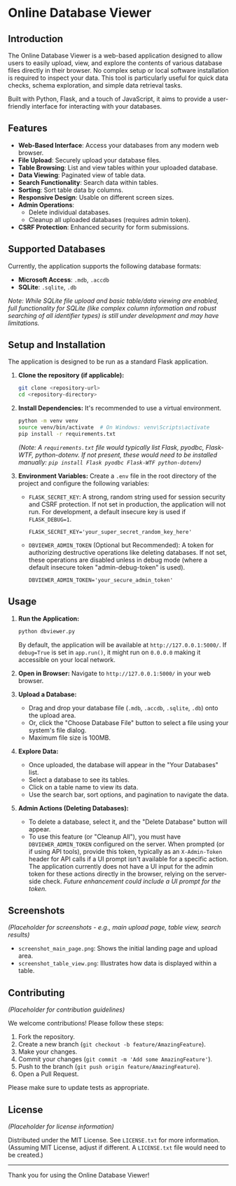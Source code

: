 # Online Database Viewer

## Introduction

The Online Database Viewer is a web-based application designed to allow users to easily upload, view, and explore the contents of various database files directly in their browser. No complex setup or local software installation is required to inspect your data. This tool is particularly useful for quick data checks, schema exploration, and simple data retrieval tasks.

Built with Python, Flask, and a touch of JavaScript, it aims to provide a user-friendly interface for interacting with your databases.

## Features

*   **Web-Based Interface**: Access your databases from any modern web browser.
*   **File Upload**: Securely upload your database files.
*   **Table Browsing**: List and view tables within your uploaded database.
*   **Data Viewing**: Paginated view of table data.
*   **Search Functionality**: Search data within tables.
*   **Sorting**: Sort table data by columns.
*   **Responsive Design**: Usable on different screen sizes.
*   **Admin Operations**:
    *   Delete individual databases.
    *   Cleanup all uploaded databases (requires admin token).
*   **CSRF Protection**: Enhanced security for form submissions.

## Supported Databases

Currently, the application supports the following database formats:

*   **Microsoft Access**: `.mdb`, `.accdb`
*   **SQLite**: `.sqlite`, `.db`

*Note: While SQLite file upload and basic table/data viewing are enabled, full functionality for SQLite (like complex column information and robust searching of all identifier types) is still under development and may have limitations.*

## Setup and Installation

The application is designed to be run as a standard Flask application.

1.  **Clone the repository (if applicable):**
    ```bash
    git clone <repository-url>
    cd <repository-directory>
    ```

2.  **Install Dependencies:**
    It's recommended to use a virtual environment.
    ```bash
    python -m venv venv
    source venv/bin/activate  # On Windows: venv\Scripts\activate
    pip install -r requirements.txt 
    ```
    *(Note: A `requirements.txt` file would typically list Flask, pyodbc, Flask-WTF, python-dotenv. If not present, these would need to be installed manually: `pip install Flask pyodbc Flask-WTF python-dotenv`)*

3.  **Environment Variables:**
    Create a `.env` file in the root directory of the project and configure the following variables:
    *   `FLASK_SECRET_KEY`: A strong, random string used for session security and CSRF protection. If not set in production, the application will not run. For development, a default insecure key is used if `FLASK_DEBUG=1`.
        ```
        FLASK_SECRET_KEY='your_super_secret_random_key_here'
        ```
    *   `DBVIEWER_ADMIN_TOKEN` (Optional but Recommended): A token for authorizing destructive operations like deleting databases. If not set, these operations are disabled unless in debug mode (where a default insecure token "admin-debug-token" is used).
        ```
        DBVIEWER_ADMIN_TOKEN='your_secure_admin_token'
        ```

## Usage

1.  **Run the Application:**
    ```bash
    python dbviewer.py
    ```
    By default, the application will be available at `http://127.0.0.1:5000/`. If `debug=True` is set in `app.run()`, it might run on `0.0.0.0` making it accessible on your local network.

2.  **Open in Browser:**
    Navigate to `http://127.0.0.1:5000/` in your web browser.

3.  **Upload a Database:**
    *   Drag and drop your database file (`.mdb`, `.accdb`, `.sqlite`, `.db`) onto the upload area.
    *   Or, click the "Choose Database File" button to select a file using your system's file dialog.
    *   Maximum file size is 100MB.

4.  **Explore Data:**
    *   Once uploaded, the database will appear in the "Your Databases" list.
    *   Select a database to see its tables.
    *   Click on a table name to view its data.
    *   Use the search bar, sort options, and pagination to navigate the data.

5.  **Admin Actions (Deleting Databases):**
    *   To delete a database, select it, and the "Delete Database" button will appear.
    *   To use this feature (or "Cleanup All"), you must have `DBVIEWER_ADMIN_TOKEN` configured on the server. When prompted (or if using API tools), provide this token, typically as an `X-Admin-Token` header for API calls if a UI prompt isn't available for a specific action. The application currently does not have a UI input for the admin token for these actions directly in the browser, relying on the server-side check. *Future enhancement could include a UI prompt for the token.*

## Screenshots

*(Placeholder for screenshots - e.g., main upload page, table view, search results)*

*   `screenshot_main_page.png`: Shows the initial landing page and upload area.
*   `screenshot_table_view.png`: Illustrates how data is displayed within a table.

## Contributing

*(Placeholder for contribution guidelines)*

We welcome contributions! Please follow these steps:
1.  Fork the repository.
2.  Create a new branch (`git checkout -b feature/AmazingFeature`).
3.  Make your changes.
4.  Commit your changes (`git commit -m 'Add some AmazingFeature'`).
5.  Push to the branch (`git push origin feature/AmazingFeature`).
6.  Open a Pull Request.

Please make sure to update tests as appropriate.

## License

*(Placeholder for license information)*

Distributed under the MIT License. See `LICENSE.txt` for more information.
(Assuming MIT License, adjust if different. A `LICENSE.txt` file would need to be created.)

---

Thank you for using the Online Database Viewer!
